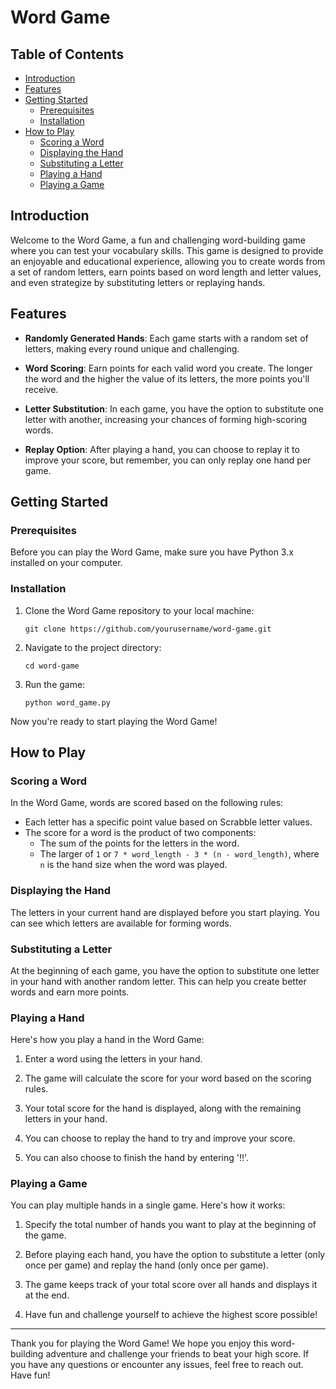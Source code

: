 # Word Game

## Table of Contents

- [Introduction](#introduction)
- [Features](#features)
- [Getting Started](#getting-started)
  - [Prerequisites](#prerequisites)
  - [Installation](#installation)
- [How to Play](#how-to-play)
  - [Scoring a Word](#scoring-a-word)
  - [Displaying the Hand](#displaying-the-hand)
  - [Substituting a Letter](#substituting-a-letter)
  - [Playing a Hand](#playing-a-hand)
  - [Playing a Game](#playing-a-game)

## Introduction

Welcome to the Word Game, a fun and challenging word-building game where you can test your vocabulary skills. This game is designed to provide an enjoyable and educational experience, allowing you to create words from a set of random letters, earn points based on word length and letter values, and even strategize by substituting letters or replaying hands.

## Features

- **Randomly Generated Hands**: Each game starts with a random set of letters, making every round unique and challenging.

- **Word Scoring**: Earn points for each valid word you create. The longer the word and the higher the value of its letters, the more points you'll receive.

- **Letter Substitution**: In each game, you have the option to substitute one letter with another, increasing your chances of forming high-scoring words.

- **Replay Option**: After playing a hand, you can choose to replay it to improve your score, but remember, you can only replay one hand per game.

## Getting Started

### Prerequisites

Before you can play the Word Game, make sure you have Python 3.x installed on your computer.

### Installation

1. Clone the Word Game repository to your local machine:

   ```shell
   git clone https://github.com/yourusername/word-game.git
   ```

2. Navigate to the project directory:

   ```shell
   cd word-game
   ```

3. Run the game:

   ```shell
   python word_game.py
   ```

Now you're ready to start playing the Word Game!

## How to Play

### Scoring a Word

In the Word Game, words are scored based on the following rules:

- Each letter has a specific point value based on Scrabble letter values.
- The score for a word is the product of two components:
  - The sum of the points for the letters in the word.
  - The larger of `1` or `7 * word_length - 3 * (n - word_length)`, where `n` is the hand size when the word was played.

### Displaying the Hand

The letters in your current hand are displayed before you start playing. You can see which letters are available for forming words.

### Substituting a Letter

At the beginning of each game, you have the option to substitute one letter in your hand with another random letter. This can help you create better words and earn more points.

### Playing a Hand

Here's how you play a hand in the Word Game:

1. Enter a word using the letters in your hand.

2. The game will calculate the score for your word based on the scoring rules.

3. Your total score for the hand is displayed, along with the remaining letters in your hand.

4. You can choose to replay the hand to try and improve your score.

5. You can also choose to finish the hand by entering '!!'.

### Playing a Game

You can play multiple hands in a single game. Here's how it works:

1. Specify the total number of hands you want to play at the beginning of the game.

2. Before playing each hand, you have the option to substitute a letter (only once per game) and replay the hand (only once per game).

3. The game keeps track of your total score over all hands and displays it at the end.

4. Have fun and challenge yourself to achieve the highest score possible!

---

Thank you for playing the Word Game! We hope you enjoy this word-building adventure and challenge your friends to beat your high score. If you have any questions or encounter any issues, feel free to reach out. Have fun!
